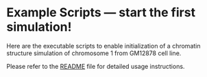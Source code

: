 # Example Scripts — start the first simulation! 

Here are the executable scripts to enable initialization of a chromatin structure simulation of chromosome 1 from GM12878 cell line. 

Please refer to the [README](../README.md) file for detailed usage instructions.